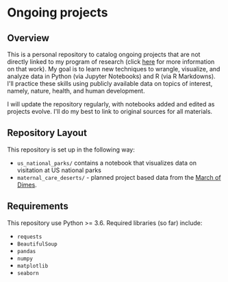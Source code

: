 # Ongoing projects
 
## Overview
This is a personal repository to catalog ongoing projects that are not directly linked to my program of research (click [here](brendanostlund.com) for more information on that work). My goal is to learn new techniques to wrangle, visualize, and analyze data in Python (via Jupyter Notebooks) and R (via R Markdowns). I'll practice these skills using publicly available data on topics of interest, namely, nature, health, and human development. 

I will update the repository regularly, with notebooks added and edited as projects evolve. I'll do my best to link to original sources for all materials.

## Repository Layout
This repository is set up in the following way:

- `us_national_parks/` contains a notebook that visualizes data on visitation at US national parks
- `maternal_care_deserts/` - planned project based data from the [March of Dimes](https://www.marchofdimes.org/peristats/data?reg=99&top=23&slev=4&sreg=11).

## Requirements
This repository use Python >= 3.6. Required libraries (so far) include:
- `requests`
- `BeautifulSoup`
- `pandas`
- `numpy`
- `matplotlib`
- `seaborn`

